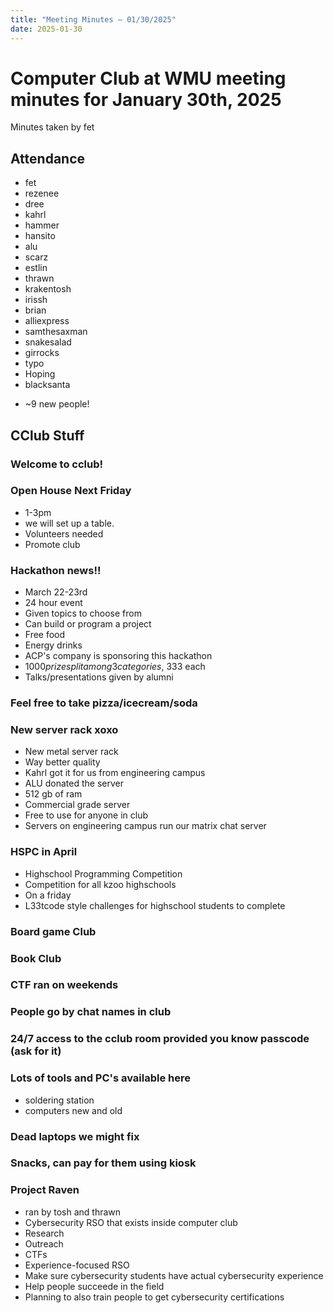 ```yaml
---
title: "Meeting Minutes – 01/30/2025"
date: 2025-01-30
---
```

# Computer Club at WMU meeting minutes for January 30th, 2025
Minutes taken by fet



## Attendance
* fet
* rezenee
* dree
* kahrl
* hammer
* hansito
* alu
* scarz
* estlin
* thrawn
* krakentosh
* irissh
* brian
* alliexpress
* samthesaxman
* snakesalad
* girrocks
* typo
* Hoping
* blacksanta
+ ~9 new people!


## CClub Stuff
### Welcome to cclub!

### Open House Next Friday
* 1-3pm
* we will set up a table.
* Volunteers needed
* Promote club

### Hackathon news!!
* March 22-23rd
* 24 hour event
* Given topics to choose from
* Can build or program a project
* Free food
* Energy drinks
* ACP's company is sponsoring this hackathon
* $1000 prize split among 3 categories, ~$333 each
* Talks/presentations given by alumni

### Feel free to take pizza/icecream/soda

### New server rack xoxo
* New metal server rack
* Way better quality
* Kahrl got it for us from engineering campus
* ALU donated the server
* 512 gb of ram
* Commercial grade server
* Free to use for anyone in club
* Servers on engineering campus run our matrix chat server

### HSPC in April
* Highschool Programming Competition
* Competition for all kzoo highschools
* On a friday
* L33tcode style challenges for highschool students to complete

### Board game Club

### Book Club

### CTF ran on weekends

### People go by chat names in club

### 24/7 access to the cclub room provided you know passcode (ask for it)

### Lots of tools and PC's available here
* soldering station
* computers new and old

### Dead laptops we might fix


### Snacks, can pay for them using kiosk

### Project Raven
* ran by tosh and thrawn
* Cybersecurity RSO that exists inside computer club
* Research
* Outreach
* CTFs
* Experience-focused RSO
* Make sure cybersecurity students have actual cybersecurity experience
* Help people succeede in the field
* Planning to also train people to get cybersecurity certifications
